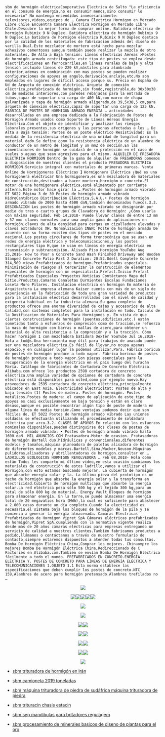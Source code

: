 
```
sbm de hormigón eléctricaCooperativa Electrica de Salto "La eficiencia en el consumo de energía,no es consumir menos,sino consumir lo necesario" No mantenga encendidos innecesariamente: televisores,videos,equipos de … Camara Electrica Hormigon en Mercado Libre Chile Encuentra Camara Electrica Hormigon en Mercado Libre Chile.Descubre la mejor forma de comprar online. Batidora eléctrica de hormigón Rubimix 9 N Duplex. Batidora eléctrica de hormigón Rubimix 9 N Duplex.La batidora de hormigón eléctrica Rubimix 9 N Duplex destaca por la calidad de los materiales de fabricación además del diseño de varilla Dual.Este mezclador de mortero está hecho para mezclar adhesivos cementosos aunque también puede realizar la mezcla de otro materiales. De Alta a Baja tensión: Líneas eléctricas Aéreas >Postes de hormigón armado centrifugado: este tipo de postes se emplea desde electrificaciones en ferrocarriles,en líneas rurales de baja y alta tensión incluido líneas de 220 kV,mástiles para alumbrado exterior,ademas en combinación con mas postes se pueden realizar configuraciones de apoyos en angulo,derivación,anclaje,etc.No son empleados en lugares de difícil acceso porque su. Precio en España de Ud de Arqueta de conexión eléctrica. Arqueta de conexión eléctrica,prefabricada de hormigón,sin fondo,registrable,de 30x30x30 cm de medidas interiores,con paredes rebajadas para la entrada de tubos,capaz de soportar una carga de 400 kN,con marco de chapa galvanizada y tapa de hormigón armado aligerado,de 39,5x38,5 cm,para arqueta de conexión eléctrica,capaz de soportar una carga de 125 kN. FABRICA DE POSTES DE HORMIGON ARMADO ENERGIA … actividades desarrolladas en una empresa dedicada a la Fabricación de Postes de Hormigón Armado usados como Soporte de Líneas Aéreas Energía Eléctrica.Con el objeto de identificar y analizar los riesgos laborales presentes,sus orígenes y las personas afectadas a los … De Alta a Baja tensión: Partes de un poste eléctrico Resistividad: Es la medida de la resistencia eléctrica de una unidad de longitud para un material dado.Se define como la resistencia eléctrica de un alambre de conductor de un metro de longitud y un mm2 de sección.En las cimentaciones de hormigón se cuidará de su protección en el caso de suelos o aguas que sean agresivos para el mismo. ALQUILER DE FRESADORA ELECTRICA HORMIGON Dentro de la gama de alquiler de FRESADORAS ponemos a disposición de nuestros clientes el producto FRESADORA ELECTRICA HORMIGON.Servicio integral con materiales de primeras marcas. Venta Online de Hormigoneras Eléctricas 】Hormigonera Eléctrica ¿Qué es una hormigonera eléctrica? Una hormigonera,es una mezcladora de materiales de construcción,destinados a hacer mortero,hormigón o concreto.El motor de una hormigonera eléctrica,está alimentado por corriente alterna.Este motor hace girar la … Postes de hormigón armado vibrado ET 5022 Página 3 de 30 Postes de hormigón armado vibrado HidroCantábrico Distribución Eléctrica,S.A.U.• Postes de hormigón armado vibrado de 2000 hasta 4500 daN,también denominados huecos.3.3. DESIGNACION Los postes de hormigón armado vibrado se designarán por medio de tres o cuatro grupos de Clavadora de Hormigón: ¿Cómo usarla con máxima seguridad. Feb 14,2018· Puede llevar clavos de entre 13 mm y 57 mm: clavos normales para una amplia gama de aplicaciones en hormigón,clavos de alta densidad para cargas en cizalladura elevadas y clavos extraduros XH. Normalización INEN: Poste de hormigón armado De acuerdo con su forma existen dos tipos de postes en el mercado nacional.Los postes circulares de forma troncocónica que se usan en redes de energía eléctrica y telecomunicaciones,y los postes rectangulares tipo H,que se usan en líneas de energía eléctrica en transmisión y subtransmisión. Alisado Piso Hormigón YouTube Aug 25,2016· How to Pour a Concrete Sand Wash Finished Driveway and Wooden Stamped Concrete Patio Part 2 Duration: 20:52.Odell Complete Concrete 314,509 views Prefabricados de hormigon.Prefabricados especiales. Minimización de riesgos al tercerizar la construcción de elementos especiales de hormigón con un especialista.Prefast.Inicio Prefast Prefabricados Especiales Proyectos Noticias Contáctanos Mapa del Sitio.Productos.Camaras Canaletas Durmientes Escalas Fundaciones Loseta Muro Pilares. Instalacion electrica en hormigon En materia de Arquitectura La empresa alemana Kaiser cuenta con más de un siglo de experiencia en la fabricación de toda una gran variedad de productos para la instalación eléctrica desarrollados con el nivel de calidad y exigencia habitual en la industria alemana.Su gama completa de productos ofrece una enorme diversidad de cajas y accesorios de alta calidad,con sistemas completos para la instalación en todo. Calculo de la Dosificacion de Materiales Para Hormigones y. En vista de que ciertas construcciones de hormigón (puentes,edificios,etc.) están sometidas tanto a esfuerzos de compresión como de tracción,se refuerza la masa de hormigón con barras o mallas de acero,para obtener un material de alta resistencia a la compresión y a la tracción. Cómo hacer hormigón 1 con mezcladora batidora Dexter YouTube Jul 16,2018· Hola a tod@s.Una herramienta muy útil para trabajos de amasado puede ser una mezcladora eléctrica.Es fácil de llevar,no ocupa apenas espacio,y en cualquier lugar la podemos utilizar.Para. Fábrica boricua de postes de hormigón produce a todo vapor. Fábrica boricua de postes de hormigón produce a todo vapor.Son piezas esenciales para la recuperación de la energía eléctrica en el país luego del huracán María. Catálogo de fabricantes de Cortadora De Concreto Eléctrica. Alibaba.com ofrece los productos 2598 cortadora de concreto eléctrica.Una amplia variedad de opciones de cortadora de concreto eléctrica está disponibles para usted,como por ejemplo nuevo.Hay proveedores de 2595 cortadora de concreto eléctrica,principalmente ubicados en East Asia. Electricidad Electricitat: Postes de alta y baja tensión (1) Postes de madera. Postes de hormigón. Postes metálicos.Postes de madera: el campo de aplicación de este tipo de apoyos es casi exclusivamente en baja tensión y están en claro desuso,aunque es posible encontrar algún tipo de poste de madera en alguna línea de media tensión.Como ventajas podemos decir que son fáciles de. ET 5022 Postes de hormigón armado vibrado Las uniones soldadas se efectuarán utilizando el procedimiento de soldadura eléctrica por arco.3.2. CLASES DE APOYOS En relación con los esfuerzos nominales disponibles,pueden distinguirse dos clases de postes de hormigón armado vibrado: • Postes de hormigón armado vibrado hasta 1600 daN. MIL ANUNCIOS.COM Fratasadora.Motor de ocasion. Fratasadoras de hormigón Bartell duo,hidráulicas y convencionales,diferentes modelos y tamaños,máquina planeadora de paletas alisadora de hormigón de diferentes modelos y marcas.Bartell,Sima,Wacker,Neuson.Máquinas pulidoras,alisadoras y abrillantadoras de hormigon.consultar en … LADRILLOS ECOLOGICOS HORMIGON REVOLVEDORA … Feb 08,2018· Hola como están Todos les comparto mi último video,en esta ocasión cambiamos los materiales de construcción de estos ladrillo,vamos a utilizar el Hormigón,con esto estamos buscando mejorar. La cubierta de hormigón que absorbe energía solar y la. La última pieza del prototipo es un techo de hormigón que absorbe la energía solar y la transforma en electricidad.Cubierta de hormigón multicapa que absorbe la energía solar.La red eléctrica pesa sólo 500 kg y el tejido 300 kg,para un total de sólo 800 kg de material. Energy Vault Bloques de hormigón para almacenar energía. En la torre,se puede almacenar una energía total de 20 megavatios hora (MWh),la cual es suficiente para abastecer a 2.000 casas durante un día completo.Cuando la electricidad es necesaria,el sistema baja los bloques de hormigón de la pila y se comienza a generar la energía almacenada. Camaras Electricas Prefabricadas de Hormigon Vipret SpA Cámaras eléctricas prefabricadas de hormigón,Vipret SpA.cumpliendo con la normativa vigente realiza desde más de 20 años cámaras eléctricas para empresas entregando un servicio de calidad a nuestros clientes.También fabricamos productos a pedido,llámanos o contáctanos a través de nuestro formulario de contacto,siempre estaremos dispuestos a atender todas tus consultas. Bomba De Hormigón Eléctrica China,Comprar los mejores. Chinaompre los mejores Bomba De Hormigón Eléctrica China,Redireccionado de C Factories en Alibaba.com.También se envían Bomba De Hormigón Eléctrica fácilmente a todo el mundo. PREFABRICADOS EN CONCRETO.ENERGÍA ELÉCTRICA Y. POSTES DE CONCRETO PARA LÍNEAS DE ENERGÍA ELÉCTRICA Y TELECOMUNICACIONES 1.OBJETO 1.1 Esta norma establece las especificaciones que deben cumplir los postes de concreto.NTC 159,Alambres de acero para hormigón pretensado.Alambres trefilados no … 
```

<div align="center">

<a href="https://es-crusher.shibang-china.com/github&k=sbm+de+hormig%C3%B3n+el%C3%A9ctrica"><img src="https://static.shibang-china.com/es/crusher/logo.jpg"></a>

<a href="https://es-crusher.shibang-china.com/github&k=sbm+de+hormig%C3%B3n+el%C3%A9ctrica"><img src="https://static.shibang-china.com/es/crusher/index.jpg"></a><a href="https://es-crusher.shibang-china.com/material.htmlgithub&k=sbm+de+hormig%C3%B3n+el%C3%A9ctrica"><img src="https://static.shibang-china.com/es/crusher/material.jpg"></a><a href="https://es-crusher.shibang-china.com/application.htmlgithub&k=sbm+de+hormig%C3%B3n+el%C3%A9ctrica"><img src="https://static.shibang-china.com/es/crusher/application.jpg"></a><a href="https://es-crusher.shibang-china.com/aboutus.htmlgithub&k=sbm+de+hormig%C3%B3n+el%C3%A9ctrica"><img src="https://static.shibang-china.com/es/crusher/aboutus.jpg"></a><a href="https://es-crusher.shibang-china.com/contact.htmlgithub&k=sbm+de+hormig%C3%B3n+el%C3%A9ctrica"><img src="https://static.shibang-china.com/es/crusher/contact.jpg"></a>

<a href="https://es-crusher.shibang-china.com/github&k=sbm+de+hormig%C3%B3n+el%C3%A9ctrica"><img src="https://static.shibang-china.com/es/crusher/banner.jpg"></a>

<a href="https://swt.shibang-china.com/github&k=sbm+de+hormig%C3%B3n+el%C3%A9ctrica"><img src="https://static.shibang-china.com/es/crusher/text.jpg"></a>

<a href="https://swt.shibang-china.com/github&k=sbm+de+hormig%C3%B3n+el%C3%A9ctrica"><img src="https://static.shibang-china.com/es/crusher/chat.jpg"></a><a href="https://es-crusher.shibang-china.com/contact.htmlgithub&k=sbm+de+hormig%C3%B3n+el%C3%A9ctrica"><img src="https://static.shibang-china.com/es/crusher/message.jpg"></a>

<a href="https://es-crusher.shibang-china.com/products/pe.htmlgithub&k=sbm+de+hormig%C3%B3n+el%C3%A9ctrica"><img src="https://static.shibang-china.com/es/crusher/pe.jpg"></a><a href="https://es-crusher.shibang-china.com/products/pf.htmlgithub&k=sbm+de+hormig%C3%B3n+el%C3%A9ctrica"><img src="https://static.shibang-china.com/es/crusher/pf.jpg"></a>

<a href="https://es-crusher.shibang-china.com/products/hpt.htmlgithub&k=sbm+de+hormig%C3%B3n+el%C3%A9ctrica"><img src="https://static.shibang-china.com/es/crusher/hpt.jpg"></a><a href="https://es-crusher.shibang-china.com/products/vsi.htmlgithub&k=sbm+de+hormig%C3%B3n+el%C3%A9ctrica"><img src="https://static.shibang-china.com/es/crusher/vsi.jpg"></a>

<a href="https://es-crusher.shibang-china.com/products/klv.htmlgithub&k=sbm+de+hormig%C3%B3n+el%C3%A9ctrica"><img src="https://static.shibang-china.com/es/crusher/klv.jpg"></a><a href="https://es-crusher.shibang-china.com/products/portable.htmlgithub&k=sbm+de+hormig%C3%B3n+el%C3%A9ctrica"><img src="https://static.shibang-china.com/es/crusher/portable.jpg"></a>

<a href="https://swt.shibang-china.com/github&k=sbm+de+hormig%C3%B3n+el%C3%A9ctrica"><img src="https://static.shibang-china.com/es/crusher/case.jpg"></a>

</div>


* [sbm trituradora de hormigón en irán](sbm%20trituradora%20de%20hormig%C3%B3n%20en%20ir%C3%A1n.md)

* [sbm camioneta 2019 toneladas](sbm%20camioneta%202019%20toneladas.md)

* [sbm máquina trituradora de piedra de sudáfrica máquina trituradora de piedra](sbm%20m%C3%A1quina%20trituradora%20de%20piedra%20de%20sud%C3%A1frica%20m%C3%A1quina%20trituradora%20de%20piedra.md)

* [sbm trituracin chasis estacin](sbm%20trituracin%20chasis%20estacin.md)

* [sbm sep mandibulas para britadores regulagem](sbm%20sep%20mandibulas%20para%20britadores%20regulagem.md)

* [sbm procesamiento de minerales basicos de diseno de plantas para el oro](sbm%20procesamiento%20de%20minerales%20basicos%20de%20diseno%20de%20plantas%20para%20el%20oro.md)